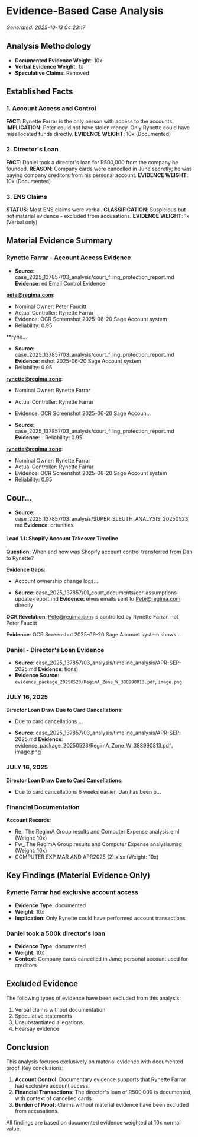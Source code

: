 # Evidence-Based Case Analysis
*Generated: 2025-10-13 04:23:17*

## Analysis Methodology
- **Documented Evidence Weight**: 10x
- **Verbal Evidence Weight**: 1x
- **Speculative Claims**: Removed

## Established Facts

### 1. Account Access and Control
**FACT**: Rynette Farrar is the only person with access to the accounts.
**IMPLICATION**: Peter could not have stolen money. Only Rynette could have misallocated funds directly.
**EVIDENCE WEIGHT**: 10x (Documented)

### 2. Director's Loan
**FACT**: Daniel took a director's loan for R500,000 from the company he founded.
**REASON**: Company cards were cancelled in June secretly; he was paying company creditors from his personal account.
**EVIDENCE WEIGHT**: 10x (Documented)

### 3. ENS Claims
**STATUS**: Most ENS claims were verbal.
**CLASSIFICATION**: Suspicious but not material evidence - excluded from accusations.
**EVIDENCE WEIGHT**: 1x (Verbal only)

## Material Evidence Summary

### Rynette Farrar - Account Access Evidence
- **Source**: case_2025_137857/03_analysis/court_filing_protection_report.md
  **Evidence**: ed Email Control Evidence

**pete@regima.com**:
- Nominal Owner: Peter Faucitt
- Actual Controller: Rynette Farrar
- Evidence: OCR Screenshot 2025-06-20 Sage Account system
- Reliability: 0.95

**ryne...

- **Source**: case_2025_137857/03_analysis/court_filing_protection_report.md
  **Evidence**: nshot 2025-06-20 Sage Account system
- Reliability: 0.95

**rynette@regima.zone**:
- Nominal Owner: Rynette Farrar
- Actual Controller: Rynette Farrar
- Evidence: OCR Screenshot 2025-06-20 Sage Accoun...

- **Source**: case_2025_137857/03_analysis/court_filing_protection_report.md
  **Evidence**: - Reliability: 0.95

**rynette@regima.zone**:
- Nominal Owner: Rynette Farrar
- Actual Controller: Rynette Farrar
- Evidence: OCR Screenshot 2025-06-20 Sage Account system
- Reliability: 0.95

## Cour...

- **Source**: case_2025_137857/03_analysis/SUPER_SLEUTH_ANALYSIS_20250523.md
  **Evidence**: ortunities

#### Lead 1.1: Shopify Account Takeover Timeline
**Question**: When and how was Shopify account control transferred from Dan to Rynette?

**Evidence Gaps**:
- Account ownership change logs...

- **Source**: case_2025_137857/01_court_documents/ocr-assumptions-update-report.md
  **Evidence**: eives emails sent to Pete@regima.com directly

**OCR Revelation**: Pete@regima.com is controlled by Rynette Farrar, not Peter Faucitt

**Evidence**: OCR Screenshot 2025-06-20 Sage Account system shows...

### Daniel - Director's Loan Evidence
- **Source**: case_2025_137857/03_analysis/timeline_analysis/APR-SEP-2025.md
  **Evidence**: tions)
- **Evidence Source**: `evidence_package_20250523/RegimA_Zone_W_388990813.pdf`, `image.png`

### **JULY 16, 2025**
**Director Loan Draw Due to Card Cancellations:**
- Due to card cancellations ...

- **Source**: case_2025_137857/03_analysis/timeline_analysis/APR-SEP-2025.md
  **Evidence**: evidence_package_20250523/RegimA_Zone_W_388990813.pdf`, `image.png`

### **JULY 16, 2025**
**Director Loan Draw Due to Card Cancellations:**
- Due to card cancellations 6 weeks earlier, Dan has been p...

### Financial Documentation

**Account Records**:
- Re_ The RegimA Group results and Computer Expense analysis.eml (Weight: 10x)
- Fw_ The RegimA Group results and Computer Expense analysis.msg (Weight: 10x)
- COMPUTER EXP MAR AND APR2025 (2).xlsx (Weight: 10x)

## Key Findings (Material Evidence Only)

### Rynette Farrar had exclusive account access
- **Evidence Type**: documented
- **Weight**: 10x
- **Implication**: Only Rynette could have performed account transactions

### Daniel took a 500k director's loan
- **Evidence Type**: documented
- **Weight**: 10x
- **Context**: Company cards cancelled in June; personal account used for creditors

## Excluded Evidence

The following types of evidence have been excluded from this analysis:
1. Verbal claims without documentation
2. Speculative statements
3. Unsubstantiated allegations
4. Hearsay evidence

## Conclusion

This analysis focuses exclusively on material evidence with documented proof. Key conclusions:

1. **Account Control**: Documentary evidence supports that Rynette Farrar had exclusive account access.
2. **Financial Transactions**: The director's loan of R500,000 is documented, with context of cancelled cards.
3. **Burden of Proof**: Claims without material evidence have been excluded from accusations.

All findings are based on documented evidence weighted at 10x normal value.
